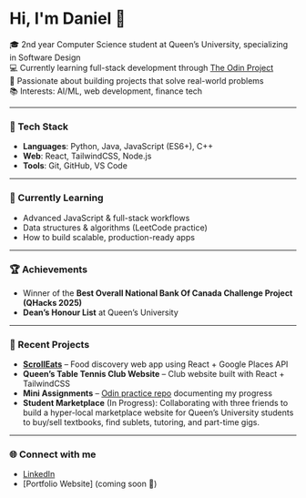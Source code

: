 # Hi, I'm Daniel 👋  

🎓 2nd year Computer Science student at Queen’s University, specializing in Software Design  
💻 Currently learning full-stack development through [The Odin Project](https://www.theodinproject.com/)  
🚀 Passionate about building projects that solve real-world problems  
📚 Interests: AI/ML, web development, finance tech  

---

### 🔨 Tech Stack
- **Languages**: Python, Java, JavaScript (ES6+), C++  
- **Web**: React, TailwindCSS, Node.js  
- **Tools**: Git, GitHub, VS Code  

---

### 🌱 Currently Learning
- Advanced JavaScript & full-stack workflows
- Data structures & algorithms (LeetCode practice)
- How to build scalable, production-ready apps

---

### 🏆 Achievements
- Winner of the **Best Overall National Bank Of Canada Challenge Project (QHacks 2025)**
- **Dean’s Honour List** at Queen’s University

---

### 📌 Recent Projects
- **[ScrollEats](https://github.com/juswamacbook/SPURHACKS-2025-SCROLLEATS)** – Food discovery web app using React + Google Places API  
- **Queen’s Table Tennis Club Website** – Club website built with React + TailwindCSS  
- **Mini Assignments** – [Odin practice repo](https://github.com/YOURUSERNAME/odin-practice) documenting my progress  
- **Student Marketplace** (In Progress): Collaborating with three friends to build a hyper-local marketplace website for Queen’s University students to buy/sell textbooks, find sublets, tutoring, and part-time gigs.
---

### 🌐 Connect with me
- [LinkedIn](https://www.linkedin.com/in/daniel-yu-88b520343/)  
- [Portfolio Website] (coming soon 🚧)  
